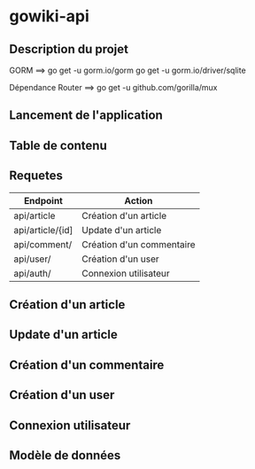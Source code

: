 # gowiki-api

## Description du projet

GORM ==> go get -u gorm.io/gorm
        go get -u gorm.io/driver/sqlite

Dépendance Router ==> go get -u github.com/gorilla/mux

## Lancement de l'application 

## Table de contenu

## Requetes

| Endpoint |   Action  |
|--|--|
| api/article  | Création d'un article |
| api/article/{id] | Update d'un article  |
| api/comment/ | Création d'un commentaire |
| api/user/ | Création d'un user |
| api/auth/ | Connexion utilisateur |


## Création d'un article

## Update d'un article

## Création d'un commentaire

## Création d'un user

## Connexion utilisateur

## Modèle de données




